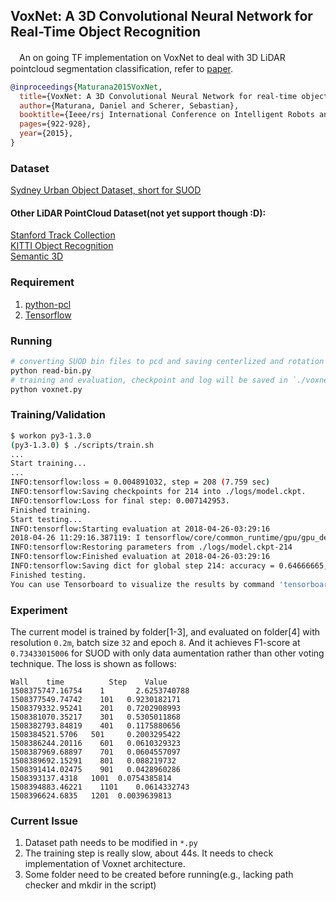 ## VoxNet: A 3D Convolutional Neural Network for Real-Time Object Recognition

　An on going TF implementation on VoxNet to deal with 3D LiDAR pointcloud segmentation classification, refer to [paper](https://www.ri.cmu.edu/pub_files/2015/9/voxnet_maturana_scherer_iros15.pdf).

```bibtex
@inproceedings{Maturana2015VoxNet,
  title={VoxNet: A 3D Convolutional Neural Network for real-time object recognition},
  author={Maturana, Daniel and Scherer, Sebastian},
  booktitle={Ieee/rsj International Conference on Intelligent Robots and Systems},
  pages={922-928},
  year={2015},
}
```

### Dataset
[Sydney Urban Object Dataset, short for SUOD](http://www.acfr.usyd.edu.au/papers/SydneyUrbanObjectsDataset.shtml)


#### Other LiDAR PointCloud Dataset(not yet support though :D):
[Stanford Track Collection](http://cs.stanford.edu/people/teichman/stc/)  
[KITTI Object Recognition](http://www.cvlibs.net/datasets/kitti/eval_object.php)  
[Semantic 3D](http://www.semantic3d.net/view_dbase.php?chl=2) 


### Requirement
1. [python-pcl](https://github.com/strawlab/python-pcl)
2. [Tensorflow](https://github.com/tensorflow/tensorflow)

### Running
```bash
# converting SUOD bin files to pcd and saving centerlized and rotation augmented voxels in `{name}_{rotate_step}.npy`
python read-bin.py
# training and evaluation, checkpoint and log will be saved in `./voxnet/` folder
python voxnet.py
```

### Training/Validation
```bash
$ workon py3-1.3.0
(py3-1.3.0) $ ./scripts/train.sh
...
Start training...
...
INFO:tensorflow:loss = 0.004891032, step = 208 (7.759 sec)
INFO:tensorflow:Saving checkpoints for 214 into ./logs/model.ckpt.
INFO:tensorflow:Loss for final step: 0.007142953.
Finished training.
Start testing...
INFO:tensorflow:Starting evaluation at 2018-04-26-03:29:16
2018-04-26 11:29:16.387119: I tensorflow/core/common_runtime/gpu/gpu_device.cc:1045] Creating TensorFlow device (/gpu:0) -> (device: 0, name: GeForce 940MX, pci bus id: 0000:01:00.0)
INFO:tensorflow:Restoring parameters from ./logs/model.ckpt-214
INFO:tensorflow:Finished evaluation at 2018-04-26-03:29:16
INFO:tensorflow:Saving dict for global step 214: accuracy = 0.64666665, global_step = 214, loss = 2.4514768
Finished testing.
You can use Tensorboard to visualize the results by command 'tensorboard --logdir=./logs'.
```

### Experiment
The current model is trained by folder[1-3], and evaluated on folder[4] with resolution `0.2m`, batch size `32` and epoch `8`. And it achieves F1-score at `0.73433015006` for SUOD with only data aumentation rather than other voting technique. The loss is shown as follows:
```CSV
Wall	time	      Step	  Value
1508375747.16754	1	    2.6253740788
1508377549.74742	101	  0.9230182171
1508379332.95241	201	  0.7202908993
1508381070.35217	301	  0.5305011868
1508382793.84819	401	  0.1175880656
1508384521.5706	  501	  0.2003295422
1508386244.20116	601	  0.0610329323
1508387969.68897	701	  0.0604557097
1508389692.15291	801	  0.088219732
1508391414.02475	901	  0.0428960286
1508393137.4318	  1001	0.0754385814
1508394883.46221	1101	0.0614332743
1508396624.6835	  1201	0.0039639813
```

### Current Issue
1. Dataset path needs to be modified in `*.py`
2. The training step is really slow, about 44s. It needs to check implementation of Voxnet architecture.
3. Some folder need to be created before running(e.g., lacking path checker and mkdir in the script)
